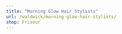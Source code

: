 ```yaml
---
title: "Morning Glow Hair Stylists"
url: /waldwick/morning-glow-hair-stylists/
shop: Friseur
---
```

